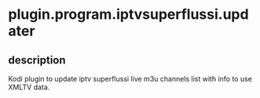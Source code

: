 # plugin.program.iptvsuperflussi.updater
## description
Kodi plugin to update iptv superflussi live m3u channels list with info to use XMLTV data.


